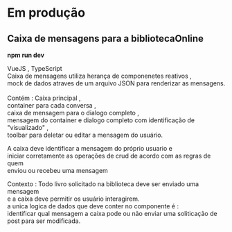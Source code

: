 <h1> Em produção</h1>
<h2> Caixa de mensagens para a bibliotecaOnline</h2>
<strong>npm run dev</strong></br>
<p>VueJS , TypeScript </br>
Caixa de mensagens utiliza herança de componenetes reativos ,</br>
mock de dados atraves de um arquivo JSON para renderizar as mensagens.
</br></br>
Contém : Caixa principal , </br>
container para cada conversa , </br>
caixa de mensagem para o dialogo completo , </br>
mensagem do container e dialogo completo com identificação de "visualizado" ,</br>
toolbar para deletar ou editar a mensagem do usuário. </br>

A caixa deve identificar a mensagem do próprio usuario e </br>
iniciar corretamente as operações de crud de acordo com as regras de quem </br>
enviou ou recebeu uma mensagem </br>

Contexto : 
Todo livro solicitado na biblioteca deve ser enviado uma mensagem </br>
e a caixa deve permitir os usuário interagirem.</br>
a unica logica de dados que deve conter no componente é : </br>
identificar qual mensagem a caixa pode ou não enviar uma soliticação de post para ser modificada.
</p>
